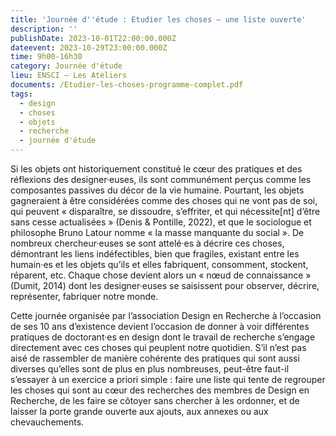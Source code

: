 ```yaml
---
title: 'Journée d''étude : Etudier les choses – une liste ouverte'
description: ''
publishDate: 2023-10-01T22:00:00.000Z
dateevent: 2023-10-29T23:00:00.000Z
time: 9h00-16h30
category: Journée d'étude
lieu: ENSCI – Les Ateliers
documents: /Etudier-les-choses-programme-complet.pdf
tags:
  - design
  - choses
  - objets
  - recherche
  - journée d'étude
---
```


Si les objets ont historiquement constitué le cœur des pratiques et des réflexions des designer·euses, ils sont communément perçus comme les composantes passives du décor de la vie humaine. Pourtant, les objets gagneraient à être considérées comme des choses qui ne vont pas de soi, qui peuvent « disparaître, se dissoudre, s’effriter, et qui nécessite\[nt] d’être sans cesse actualisées » (Denis & Pontille, 2022), et que le sociologue et philosophe Bruno Latour nomme « la masse manquante du social ». De nombreux chercheur·euses se sont attelé·es à décrire ces choses, démontrant les liens indéfectibles, bien que fragiles, existant entre les humain·es et les objets qu’ils et elles fabriquent, consomment, stockent, réparent, etc. Chaque chose devient alors un « nœud de connaissance » (Dumit, 2014) dont les designer·euses se saisissent pour observer, décrire, représenter, fabriquer notre monde.

Cette journée organisée par l’association Design en Recherche à l’occasion de ses 10 ans d’existence devient l’occasion de donner à voir différentes pratiques de doctorant·es en design dont le travail de recherche s’engage directement avec ces choses qui peuplent notre quotidien. S’il n’est pas aisé de rassembler de manière cohérente des pratiques qui sont aussi diverses qu’elles sont de plus en plus nombreuses, peut-être faut-il s’essayer à un exercice a priori simple : faire une liste qui tente de regrouper les choses qui sont au cœur des recherches des membres de Design en Recherche, de les faire se côtoyer sans chercher à les ordonner, et de laisser la porte grande ouverte aux ajouts, aux annexes ou aux chevauchements.
